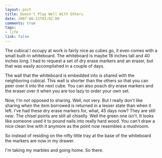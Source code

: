 ```yaml
--- 
layout: post
title: Doesn't Play Well With Others
date: 2007-06-21T03:02:00
comments: true
tags:
- life
link: false
---
```

The cubical I occupy at work is fairly nice as cubes go, it even comes with a small built-in whiteboard.  The whiteboard is maybe 18 inches tall and 40 inches long.  I had to request a set of dry erase markers and an eraser, but that was easily accomplished in a couple of days.

The wall that the whiteboard is embedded into is shared with the neighboring cubical.  This wall is shorter than the others so that you can peer over it into the next cube.  You can also poach dry erase markers and the eraser over it when you are too lazy to order your own set.

Now, I'm not opposed to sharing.  Well, not very.  But I really don't like sharing when the item borrowed is returned in a lesser state than when it left.  I've had these dry erase markers for, what, 45 days now?  They are still <em>new</em>.  The chisel points are still all chiselly.  Well the green one isn't.  It looks like someone used it to pound nails into really hard wood.  You can't draw a nice clean line with it anymore as the point now resembles a mushroom.

So instead of residing on the nifty little tray at the base of the whiteboard the markers are now in my drawer.

I'm taking my marbles and going home.  So there.
